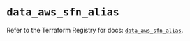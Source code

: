 # `data_aws_sfn_alias`

Refer to the Terraform Registry for docs: [`data_aws_sfn_alias`](https://registry.terraform.io/providers/hashicorp/aws/6.2.0/docs/data-sources/sfn_alias).
